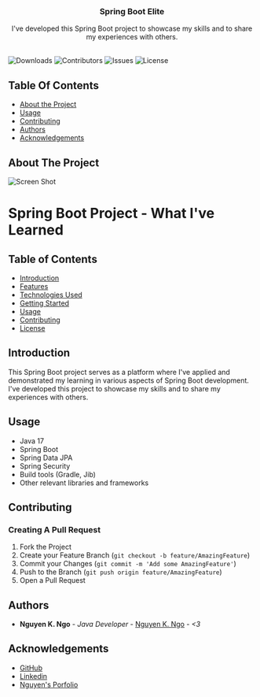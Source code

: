 <br/>
<p align="center">
  <h3 align="center">Spring Boot Elite</h3>

  <p align="center">
    I've developed this Spring Boot project to showcase my skills and to share my experiences with others.
    <br/>
    <br/>
  </p>
</p>

![Downloads](https://img.shields.io/github/downloads/khanhnguyendev/spring-boot-elite/total) ![Contributors](https://img.shields.io/github/contributors/khanhnguyendev/spring-boot-elite?color=dark-green) ![Issues](https://img.shields.io/github/issues/khanhnguyendev/spring-boot-elite) ![License](https://img.shields.io/github/license/khanhnguyendev/spring-boot-elite) 

## Table Of Contents

* [About the Project](#about-the-project)
* [Usage](#usage)
* [Contributing](#contributing)
* [Authors](#authors)
* [Acknowledgements](#acknowledgements)

## About The Project

![Screen Shot](https://hocspringboot.net/wp-content/uploads/2021/04/springboot-swagger2.png)

# Spring Boot Project - What I've Learned

## Table of Contents
- [Introduction](#introduction)
- [Features](#features)
- [Technologies Used](#technologies-used)
- [Getting Started](#getting-started)
- [Usage](#usage)
- [Contributing](#contributing)
- [License](#license)

## Introduction

This Spring Boot project serves as a platform where I've applied and demonstrated my learning in various aspects of Spring Boot development. I've developed this project to showcase my skills and to share my experiences with others.


## Usage

- Java 17
- Spring Boot
- Spring Data JPA
- Spring Security
- Build tools (Gradle, Jib)
- Other relevant libraries and frameworks

## Contributing



### Creating A Pull Request

1. Fork the Project
2. Create your Feature Branch (`git checkout -b feature/AmazingFeature`)
3. Commit your Changes (`git commit -m 'Add some AmazingFeature'`)
4. Push to the Branch (`git push origin feature/AmazingFeature`)
5. Open a Pull Request

## Authors

* **Nguyen K. Ngo** - *Java Developer* - [Nguyen K. Ngo](https://github.com/khanhnguyendev/) - *<3*

## Acknowledgements

* [GitHub](https://github.com/khanhnguyendev/)
* [Linkedin](https://www.linkedin.com/in/khanhnguyendev/)
* [Nguyen's Porfolio](https://nguyen-is-a.dev/)
